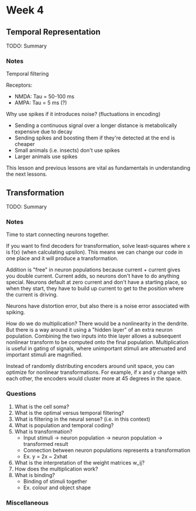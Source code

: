 # Week 4
## Temporal Representation

TODO: Summary

### Notes

Temporal filtering

Receptors:
* NMDA: Tau = 50-100 ms
* AMPA: Tau = 5 ms (?)

Why use spikes if it introduces noise? (fluctuations in encoding)
* Sending a continuous signal over a longer distance is metabolically expensive due to decay
* Sending spikes and boosting them if they're detected at the end is cheaper
* Small animals (i.e. insects) don't use spikes
* Larger animals use spikes

This lesson and previous lessons are vital as fundamentals in understanding the next lessons.

## Transformation

TODO: Summary

### Notes

Time to start connecting neurons together.

If you want to find decoders for transformation, solve least-squares where x is f(x) (when calculating upsilon). This means we can change our code in one place and it will produce a transformation.

Addition is "free" in neuron populations because current + current gives you double current. Current adds, so neurons don't have to do anything special. Neurons default at zero current and don't have a starting place, so when they start, they have to build up current to get to the position where the current is driving.

Neurons have distortion error, but also there is a noise error associated with spiking.

How do we do multiplication? There would be a nonlinearity in the dendrite. But there is a way around it using a "hidden layer" of an extra neuron population. Combining the two inputs into thie layer allows a subsequent nonlinear transform to be computed onto the final population. Multiplication is useful in gating of signals, where unimportant stimuli are attenuated and important stimuli are magnified.

Instead of randomly distributing encoders around unit space, you can optimize for nonlinear transformations. For example, if x and y change with each other, the encoders would cluster more at 45 degrees in the space.

### Questions

1. What is the cell soma?
2. What is the optimal versus temporal filtering?
3. What is filtering in the neural sense? (i.e. in this context)
4. What is population and temporal coding?
5. What is transformation?
    * Input stimuli -> neuron population -> neuron population -> transformed result
    * Connection between neuron populations represents a transformation
    * Ex. y = 2x ~ 2xhat
6. What is the interpretation of the weight matrices w_ij?
7. How does the multiplication work?
8. What is binding?
    * Binding of stimuli together
    * Ex. colour and object shape

### Miscellaneous



